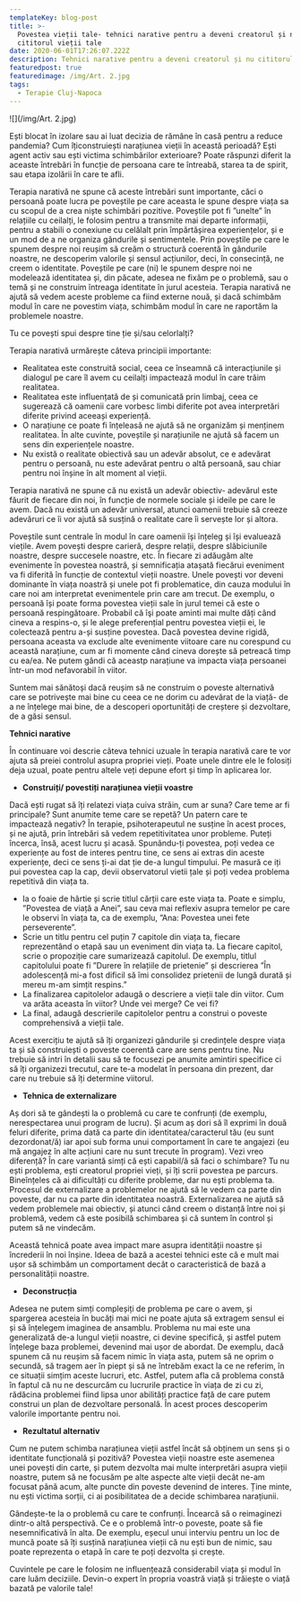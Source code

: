 ```yaml
---
templateKey: blog-post
title: >-
  Povestea vieții tale- tehnici narative pentru a deveni creatorul și nu
  cititorul vieții tale
date: 2020-06-01T17:26:07.222Z
description: Tehnici narative pentru a deveni creatorul și nu cititorul vieții tale
featuredpost: true
featuredimage: /img/Art. 2.jpg
tags:
  - Terapie Cluj-Napoca
---
```

![](/img/Art. 2.jpg)

Ești blocat în izolare sau ai luat decizia de rămâne în casă pentru a reduce pandemia? Cum îțiconstruiești narațiunea vieții în această perioadă? Ești agent activ sau ești victima schimbărilor exterioare? Poate răspunzi diferit la aceaste întrebări în funcție de persoana care te întreabă, starea ta de spirit, sau etapa izolării în care te afli.

Terapia narativă ne spune că aceste întrebări sunt importante, căci o persoană poate lucra pe poveștile pe care aceasta le spune despre viața sa cu scopul de a crea niște schimbări pozitive. Poveștile pot fi ”unelte” în relațiile cu ceilalți, le folosim pentru a transmite mai departe informații, pentru a stabili o conexiune cu celălalt prin împărtășirea experiențelor, și e un mod de a ne organiza gândurile și sentimentele. Prin poveștile pe care le spunem despre noi reușim să creăm o structură coerentă în gândurile noastre, ne descoperim valorile și sensul acțiunilor, deci, în consecință, ne creem o identitate. Poveștile pe care (ni) le spunem despre noi ne modelează identitatea și, din păcate, adesea ne fixăm pe o problemă, sau o temă și ne construim întreaga identitate în jurul acesteia. Terapia narativă ne ajută să vedem aceste probleme ca fiind externe nouă, și dacă schimbăm modul în care ne povestim viața, schimbăm modul în care ne raportăm la problemele noastre.

Tu ce povești spui despre tine ție și/sau celorlalți?

Terapia narativă urmărește câteva principii importante:

* Realitatea este construită social, ceea ce înseamnă că interacțiunile și dialogul pe care îl avem cu ceilalți impactează modul în care trăim realitatea.
* Realitatea este influențată de și comunicată prin limbaj, ceea ce sugerează că oamenii care vorbesc limbi diferite pot avea interpretări diferite privind aceeași experiență.
* O narațiune ce poate fi înțeleasă ne ajută să ne organizăm și menținem realitatea. În alte cuvinte, poveștile și narațiunile ne ajută să facem un sens din experiențele noastre.
* Nu există o realitate obiectivă sau un adevăr absolut, ce e adevărat pentru o persoană, nu este adevărat pentru o altă persoană, sau chiar pentru noi înșine în alt moment al vieții.

Terapia narativă ne spune că nu există un adevăr obiectiv- adevărul este făurit de fiecare din noi, în funcție de normele sociale și ideile pe care le avem. Dacă nu există un adevăr universal, atunci oamenii trebuie să creeze adevăruri ce îi vor ajută să susțină o realitate care îi servește lor și altora.

Poveștile sunt centrale în modul în care oamenii își înțeleg și își evaluează viețile. Avem povești despre carieră, despre relații, despre slăbiciunile noastre, despre succesele noastre, etc. În fiecare zi adăugăm alte evenimente în povestea noastră, și semnificația atașată fiecărui eveniment va fi diferită în funcție de contextul vieții noastre. Unele povești vor deveni dominante în viața noastră și unele pot fi problematice, din cauza modului în care noi am interpretat evenimentele prin care am trecut. De exemplu, o persoană își poate forma povestea vieții sale în jurul temei că este o persoană respingătoare. Probabil că îşi poate aminti mai multe dăți când cineva a respins-o, și le alege preferențial pentru povestea vieții ei, le colectează pentru a-și susține povestea. Dacă povestea devine rigidă, persoana aceasta va exclude alte evenimente viitoare care nu corespund cu această narațiune, cum ar fi momente când cineva dorește să petreacă timp cu ea/ea. Ne putem gândi că aceastp narațiune va impacta viața persoanei într-un mod nefavorabil în viitor.

Suntem mai sănătoși dacă reușim să ne construim o poveste alternativă care se potrivește mai bine cu ceea ce ne dorim cu adevărat de la viață- de a ne înțelege mai bine, de a descoperi oportunități de creștere și dezvoltare, de a găsi sensul.

**Tehnici narative**

În continuare voi descrie câteva tehnici uzuale în terapia narativă care te vor ajuta să preiei controlul asupra propriei vieți. Poate unele dintre ele le folosiți deja uzual, poate pentru altele veți depune efort și timp în aplicarea lor.

* **Construiți/ povestiți narațiunea vieții voastre**

Dacă ești rugat să îți relatezi viața cuiva străin, cum ar suna? Care teme ar fi principale? Sunt anumite teme care se repetă? Un patern care te impactează negativ? În terapie, psihoterapeutul ne susține în acest proces, și ne ajută, prin întrebări să vedem repetitivitatea unor probleme. Puteți încerca, însă, acest lucru și acasă. Spunându-ți povestea, poți vedea ce experiențe au fost de interes pentru tine, ce sens ai extras din aceste experiențe, deci ce sens ți-ai dat ție de-a lungul timpului. Pe masură ce iți pui povestea cap la cap, devii observatorul vietii țale și poți vedea problema repetitivă din viața ta.

* Ia o foaie de hârtie și scrie titlul cărții care este viața ta. Poate e simplu, ”Povestea de viață a Anei”, sau ceva mai reflexiv asupra temelor pe care le observi în viața ta, ca de exemplu, ”Ana: Povestea unei fete perseverente”.
* Scrie un titlu pentru cel puțin 7 capitole din viața ta, fiecare reprezentând o etapă sau un eveniment din viața ta. La fiecare capitol, scrie o propoziție care sumarizează capitolul. De exemplu, titlul capitolului poate fi ”Durere în relațiile de prietenie” și descrierea ”În adolescență mi-a fost dificil să îmi consolidez prietenii de lungă durată și mereu m-am simțit respins.”
* La finalizarea capitolelor adaugă o descriere a vieții tale din viitor. Cum va arăta aceasta în viitor? Unde vei merge? Ce vei fi?
* La final, adaugă descrierile capitolelor pentru a construi o poveste comprehensivă a vieții tale.

Acest exercițiu te ajută să îți organizezi gândurile și credințele despre viața ta și să construiești o poveste coerentă care are sens pentru tine. Nu trebuie să intri în detalii sau să te focusezi pe anumite amintiri specifice ci să îți organizezi trecutul, care te-a modelat în persoana din prezent, dar care nu trebuie să îți determine viitorul.

* **Tehnica de externalizare**

Aș dori să te gândești la o problemă cu care te confrunți (de exemplu, nerespectarea unui program de lucru). Și acum aș dori să îl exprimi în două feluri diferite, prima dată ca parte din identitatea/caracterul tău (eu sunt dezordonat/ă) iar apoi sub forma unui comportament în care te angajezi (eu mă angajez în alte acțiuni care nu sunt trecute în program). Vezi vreo diferență? În care variantă simți că ești capabil/ă să faci o schimbare? Tu nu ești problema, ești creatorul propriei vieți, și îți scrii povestea pe parcurs. Bineînțeles că ai dificultăți cu diferite probleme, dar nu ești problema ta. Procesul de externalizare a problemelor ne ajută să le vedem ca parte din poveste, dar nu ca parte din identitatea noastră. Externalizarea ne ajută să vedem problemele mai obiectiv, și atunci când creem o distanță între noi și problemă, vedem că este posibilă schimbarea și că suntem în control și putem să ne vindecăm.

Această tehnică poate avea impact mare asupra identității noastre și încrederii în noi înșine. Ideea de bază a acestei tehnici este că e mult mai ușor să schimbăm un comportament decât o caracteristică de bază a personalității noastre.

* **Deconstrucția**

Adesea ne putem simți compleșiți de problema pe care o avem, și spargerea acesteia în bucăți mai mici ne poate ajuta să extragem sensul ei și să înțelegem imaginea de ansamblu. Problema nu mai este una generalizată de-a lungul vieții noastre, ci devine specifică, și astfel putem înțelege baza problemei, devenind mai ușor de abordat. De exemplu, dacă spunem că nu reușim să facem nimic în viața asta, putem să ne oprim o secundă, să tragem aer în piept și să ne întrebăm exact la ce ne referim, în ce situații simțim aceste lucruri, etc. Astfel, putem afla că problema constă în faptul că nu ne descurcăm cu lucrurile practice în viața de zi cu zi, rădăcina problemei fiind lipsa unor abilități practice față de care putem construi un plan de dezvoltare personală. În acest proces descoperim valorile importante pentru noi.

* **Rezultatul alternativ**

Cum ne putem schimba narațiunea vieții astfel încât să obținem un sens și o identitate funcțională și pozitivă? Povestea vieții noastre este asemenea unei povești din carte, și putem dezvolta mai multe interpretări asupra vieții noastre, putem să ne focusăm pe alte aspecte alte vieții decât ne-am focusat până acum, alte puncte din poveste devenind de interes. Ține minte, nu ești victima sorții, ci ai posibilitatea de a decide schimbarea narațiunii.

Gândește-te la o problemă cu care te confrunți. Încearcă să o reimaginezi dintr-o altă perspectivă. Ce e o problemă într-o poveste, poate să fie nesemnificativă în alta. De exemplu, eșecul unui interviu pentru un loc de muncă poate să îți susțină narațiunea vieții că nu ești bun de nimic, sau poate reprezenta o etapă în care te poți dezvolta și crește.

Cuvintele pe care le folosim ne influențează considerabil viața și modul în care luăm deciziile. Devin-o expert în propria voastră viață și trăiește o viață bazată pe valorile tale!
